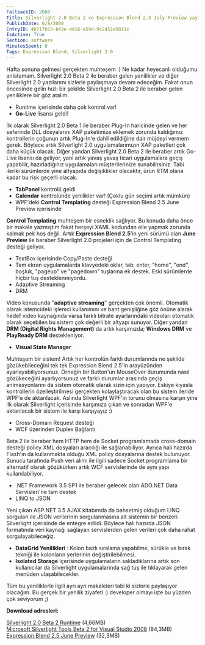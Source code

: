 ```yaml
---
FallbackID: 2080
Title: Silverlight 2.0 Beta 2 ve Expression Blend 2.5 July Preview yayında!
PublishDate: 6/8/2008
EntryID: 40717b53-b43e-4d16-a59d-9c2451e0831c
IsActive: True
Section: software
MinutesSpent: 0
Tags: Expression Blend, Silverlight 2.0
---
```

Hafta sonuna gelmesi gerçekten muhteşem :) Ne kadar heyecanlı olduğumu
anlatamam. Silverlight 2.0 Beta 2 ile beraber gelen yenilikler ve diğer
Silverlight 2.0 yazılarımı sizlerle paylaşmaya devam edeceğim. Fakat
onun öncesinde gelin hızlı bir şekilde Silverlight 2.0 Beta 2 ile
beraber gelen yeniliklere bir göz atalım.

-   Runtime içerisinde daha çok kontrol var!
-   **Go-Live** lisansı geldi!

İlk olarak Silverlight 2.0 Beta 1 ile beraber Plug-In haricinde gelen ve
her seferinde DLL dosyalarını XAP paketimize eklemek zorunda kaldığımız
kontrollerin çoğunun artık Plug-In'e dahil edildiğine dair müjdeyi
vermem gerek. Böylece artık Silverlight 2.0 uygulamalarımızın XAP
paketleri çok daha küçük olacak. Diğer yandan Silverlight 2.0 Beta 2 ile
beraber artık Go-Live lisansı da geliyor, yani artık yavaş yavaş ticari
uygulamalara geçiş yapabilir, hazırladığınız uygulamaları
müşterilerinize sunabilirsiniz. Tabi ileriki sürümlerde yine altyapıda
değişiklikler olacaktır, ürün RTM olana kadar bu risk geçerli olacak.

-   **TabPanel** kontrolü geldi
-   **Calendar** kontrolünde yenilikler var! (Çoklu gün seçimi artık
    mümkün)
-   WPF'deki **Control Templating** desteği Expression Blend 2.5 June
    Preview içerisinde

**Control Templating** muhteşem bir esneklik sağlıyor. Bu konuda daha
önce bir makale yazmıştım fakat herşeyi XAML kodundan elle yapmak
zorunda kalmak pek hoş değil. Artık **Expression Blend 2.5**'in yeni
sürümü olan **June Preview** ile beraber Silverlight 2.0 projeleri için
de Control Templating desteği geliyor.

-   TextBox içerisinde Copy/Paste desteği
-   Tam ekran uygulamalarda klavyedeki oklar, tab, enter, "home", "end",
    boşluk, "pageup" ve "pagedown" tuşlarına ek destek. Eski sürümlerde
    hiçbir tuş desteklenmiyordu.
-   Adaptive Streaming
-   DRM

Video konusunda "**adaptive streaming**" gerçekten çok önemli. Otomatik
olarak istemcideki işlemci kullanımını ve bant genişliğine göz önüne
alarak hedef video kaynağında varsa farklı bitrate ayarlarındaki
videoları otomatik olarak seçebilen bu sistem çok değerli bir altyapı
sunuyor. Diğer yandan **DRM (Digital Rights Management)** da artık
karşımızda; **Windows DRM** ve **PlayReady DRM** destekleniyor.

-   **Visual State Manager**

Muhteşem bir sistem! Artık her kontrolün farklı durumlarında ne şekilde
gözükebileceğini tek tek Expression Blend 2.5'in arayüzünden
ayarlayabiliyorsunuz. Örneğin bir Button'un MouseOver durumunda nasıl
gözükeceğini ayarlıyorsunuz ve farklı durumlar arasında geçiş
animasyonlarını da sistem otomatik olarak sizin için yapıyor. Eskiye
kıyasla kontrollerin özelleştirilmesi gerçekten kolaylaştıracak olan bu
sistem ileride WPF'e de aktarılacak. Aslında Silverlight WPF'in torunu
olmasına karşın yine ilk olarak Silverlight içerisinde karşımıza çıkan
ve sonradan WPF'e aktarılacak bir sistem ile karşı karşıyayız :)

-   Cross-Domain Request desteği
-   WCF üzerinden Duplex Bağlantı

Beta 2 ile beraber hem HTTP hem de Socket programlamada cross-domain
desteği policy XML dosyaları aracılığı ile sağlanabiliyor. Ayrıca hali
hazırda Flash'ın da kullanmakta olduğu XML policy dosyalarına destek
bulunuyor. Sunucu tarafında Push veri alımı ile ilgili sadece Socket
programlama bir alternatif olarak gözükürken artık WCF servislerinde de
aynı yapı kullanılabiliyor.

-   .NET Framework 3.5 SP1 ile beraber gelecek olan ADO.NET Data
    Servisleri'ne tam destek
-   LINQ to JSON

Yeni çıkan ASP.NET 3.5 AJAX kitabımda da bahsetmiş olduğum LINQ
sorguları ile JSON verilerinin sorgulanmasına ait sistemin bir benzeri
Silverlight içerisinde de entegre edildi. Böylece hali hazırda JSON
formatında veri kaynağı sağlayan servislerden gelen verileri çok daha
rahat sorgulayabileceğiz.

-   **DataGrid Yenilikleri** : Kolon bazlı sıralama yapabilme, sürükle
    ve bırak tekniği ile kolonların yerlerinin değiştirilebilmesi.
-   **Isolated Storage** içerisinde uygulamaların sakladıklarına artık
    son kullanıcılar da Silverlight uygulamalarında sağ tuş ile
    tıklayarak gelen menüden ulaşabilecekler.

Tüm bu yeniliklerle ilgili ayrı ayrı makaleleri tabi ki sizlerle
paylaşıyor olacağım. Bu gerçek bir yenilik ziyafeti :) developer olmayı
işte bu yüzden çok seviyorum ;)

**Download adresleri:**

[Silverlight 2.0 Beta 2
Runtime](http://www.microsoft.com/silverlight/handlers/getSilverlight.ashx?v=2.0)
(4,66MB)\
 [Microsoft Silverlight Tools Beta 2 for Visual Studio
2008](http://www.microsoft.com/downloads/info.aspx?na=90&p=&SrcDisplayLang=en&SrcCategoryId=&SrcFamilyId=50a9ec01-267b-4521-b7d7-c0dba8866434&u=http%3a%2f%2fdownload.microsoft.com%2fdownload%2f1%2fd%2fd%2f1dd9ba72-9023-42f8-8ddf-abbd2f87649c%2fsilverlight_chainer.exe)
(84,3MB)\
 [Expression Blend 2.5 June
Preview](http://download.microsoft.com/download/8/5/8/858627dc-9aa3-4f86-bb3d-729204927da3/Blend.en.msi)
(32,3MB)


